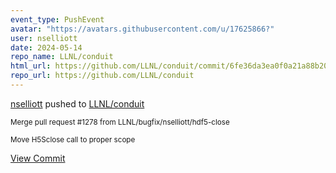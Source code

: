 ```yaml
---
event_type: PushEvent
avatar: "https://avatars.githubusercontent.com/u/17625866?"
user: nselliott
date: 2024-05-14
repo_name: LLNL/conduit
html_url: https://github.com/LLNL/conduit/commit/6fe36da3ea0f0a21a88b2096f7ac0225a7cb42d0
repo_url: https://github.com/LLNL/conduit
---
```


<a href='https://github.com/nselliott' target='_blank'>nselliott</a> pushed to <a href='https://github.com/LLNL/conduit' target='_blank'>LLNL/conduit</a>

<small>Merge pull request #1278 from LLNL/bugfix/nselliott/hdf5-close

Move H5Sclose call to proper scope</small>

<a href='https://github.com/LLNL/conduit/commit/6fe36da3ea0f0a21a88b2096f7ac0225a7cb42d0' target='_blank'>View Commit</a>
